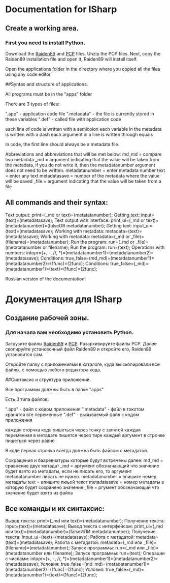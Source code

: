 # Documentation for ISharp

## Create a working area.

### First you need to install Python.

Download the [Raiden89](https://github.com/Mops2008wer/RaidenSystem89) and [PCP](https://github.com/Mops2008wer/Python-Computer-Progect) files.
Unzip the PCP files. Next, copy the Raiden89 installation file and open it, Raiden89 will install itself.

Open the applications folder in the directory where you copied all the files using any code editor.

##Syntax and structure of applications.

All programs must be in the "apps" folder

There are 3 types of files:

".app" - application code file
".metadata" - the file is currently stored in these variables
".def" - called file with application code

each line of code is written with a semicolon
each variable in the metadata is written with a dash
each argument in a line is written through equals

In code, the first line should always be a metadata file.

Abbreviations and abbreviations that will be met below:
md_md = compare two metadata
_md = argument indicating that the value will be taken from the metadata, if you do not write it, then the metadatanumber argument does not need to be written.
metadatanumber = enter metadata number
text = enter any text
metadatasave = number of the metadata where the value will be saved
_file = argument indicating that the value will be taken from a file

## All commands and their syntax:

Text output: print=(_md or text)=(metatatanumber);
Getting text: input=(text)=(metadatasave);
Text output with interface: print_ui=(_md or text)=(metadatanumber)=(falseOR metadatanumber);
Getting text: input_ui=(text)=(metadatasave);
Working with metadata: metadata=(text)=(metadatasave);
Working with metadata: metadata=(_md or _file)=(filename)=(metadatanumber);
Run the program: run=(_md or _file)=(metatatanumber or filename);
Run the program: run=(text);
Operations with numbers: intopr=(+, -, //, *)=(metadatanumber1)=(metadatanumber2)=(metadatasave);
Conditions: true_false=(md_md)=(metadatanumber1)=(metadatanumber2)=(1func)=(2func);
Conditions: true_false=(_md)=(metadatanumber1)=(text)=(1func)=(2func);

Russian version of the documentation!

# Документация для ISharp

## Создание рабочей зоны.

### Для начала вам необходимо установить Python.

Загрузите файлы [Raiden89](https://github.com/Mops2008wer/RaidenSystem89) и [PCP](https://github.com/Mops2008wer/Python-Computer-Progect).
Разархивируйте файлы PCP. Далее скопируйте установочный файл Raiden89 и откройте его, Raiden89 установится сам.

Откройте папку с приложениями в каталоге, куда вы скопировали все файлы, с помощью любого редактора кода.

##Синтаксис и структура приложений.

Все программы должны быть в папке "apps"

Есть 3 типа файлов:

".app" - файл с кодом приложения
".metadata" - файл в токотом хранятся вте переменные
".def" - вызываемый файл с кодом приложения

каждая сторчка кода пишеться через точку с запятой
каждая переменная в метадате пишется через тире
каждый аргумент в строчке пишеться через равно

В коде первая строчка всегда должна быть файлом с метадатой.

Сокращения и бааревиатуры которые будут встречены далее:
md_md = сравнение двух метадат
_md = аргумент обозначающий что значение будет взято из метадаты, если не писать его, то аргумент metadatanumber писать не нужно.
metadatanumber  = впишите номер метадаты
text = впишите люьой текст
metadatasave = номер метадаты в которую будет сохранено значение
_file = ргумент обозначающий что значение будет взято из файла

## Все команды и их синтаксис:

Вывод текста: print=(_md или text)=(metadatanumber);
Получение текста: input=(text)=(metadatasave);
Вывод текста с интерфейсом: print_ui=(_md или text)=(metadatanumber)=(falseИЛИ metadatanumber);
Получение текста: input_ui=(text)=(metadatasave);
Работа с метадатой: metadata=(text)=(metadatasave);
Работа с метадатой: metadata=(_md или _file)=(filename)=(metadatanumber);
Запуск программы: run=(_md или _file)=(metadatanumber или filename);
Запуск программы: run=(text);
Операции с числами: intopr=(+, -, //, *)=(metadatanumber1)=(metadatanumber2)=(metadatasave);
Условия: true_false=(md_md)=(metadatanumber1)=(metadatanumber2)=(1func)=(2func);
Условия: true_false=(_md)=(metadatanumber1)=(text)=(1func)=(2func);
